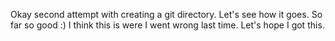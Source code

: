 Okay second attempt with creating a git directory. Let's see how it goes. So far so good :) 
I think this is were I went wrong last time. Let's hope I got this.
